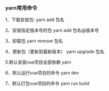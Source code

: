 ### yarn常用命令

1、下载安装包:
yarn add 包名

2、安装指定版本号的包
yarn add 包名@版本号

3、卸载包
yarn remove 包名

4、更新包（更新到最新版本）
yarn upgrade 包名

5.默认安装vue项目全部依赖
yarn

6、默认运行vue项目的命令
yarn dev

7、默认打包vue项目的命令
yarn run build